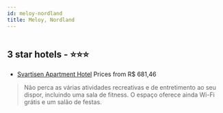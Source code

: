 ```yaml
---
id: meloy-nordland
title: Meloy, Nordland
---
```


<center><img src="https://i.travelapi.com/hotels/12000000/11870000/11869900/11869813/5183568b_z.jpg" alt="" /></center>


##  3 star hotels - ⭐️⭐️⭐️

-    [Svartisen Apartment Hotel](https://us.hurb.com/hotels/meloy/svartisen-apartment-hotel-HT-211M?cmp=18055) Prices from R$ 681,46
   > Não perca as várias atividades recreativas e de entretimento ao seu dispor, incluindo uma sala de fitness. O espaço oferece ainda Wi-Fi grátis e um salão de festas.

